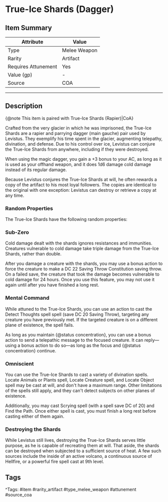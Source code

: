 # True-Ice Shards (Dagger)

## Item Summary

| Attribute            | Value                        |
|----------------------|------------------------------|
| Type                 | Melee Weapon |
| Rarity               | Artifact             |
| Requires Attunement  | Yes                |
| Value (gp)           | -    |
| Source               | COA |

---

## Description

{@note This item is paired with True-Ice Shards (Rapier)|CoA}

Crafted from the very glacier in which he was imprisoned, the True-Ice Shards are a rapier and parrying dagger (main gauche) pair used by Levistus. They exemplify his time spent in the glacier, augmenting telepathy, divination, and defense. Due to his control over ice, Levistus can conjure the True-Ice Shards from anywhere, including if they were destroyed.

When using the magic dagger, you gain a +3 bonus to your AC, as long as it is used as your offhand weapon, and it does 1d6 damage cold damage instead of its regular damage.

Because Levistus conjures the True-Ice Shards at will, he often rewards a copy of the artifact to his most loyal followers. The copies are identical to the original with one exception: Levistus can destroy or retrieve a copy at any time.

### Random Properties

The True-Ice Shards have the following random properties:

### Sub-Zero

Cold damage dealt with the shards ignores resistances and immunities. Creatures vulnerable to cold damage take triple damage from the True-Ice Shards, rather than double.

After you damage a creature with the shards, you may use a bonus action to force the creature to make a DC 22 Saving Throw Constitution saving throw. On a failed save, the creature that took the damage becomes vulnerable to cold damage for 24 hours. Once you use this feature, you may not use it again until after you have finished a long rest.

### Mental Command

While attuned to the True-Ice Shards, you can use an action to cast the Detect Thoughts spell spell (save DC 20 Saving Throw), targeting any creature you have previously met. If the targeted creature is on a different plane of existence, the spell fails.

As long as you maintain {@status concentration}, you can use a bonus action to send a telepathic message to the focused creature. It can reply—using a bonus action to do so—as long as the focus and {@status concentration} continue.

### Omniscient

You can use the True-Ice Shards to cast a variety of divination spells. Locate Animals or Plants spell, Locate Creature spell, and Locate Object spell may be cast at will, and don't have a maximum range. Other limitations of the spells still apply, and they can't detect subjects on other planes of existence.

Additionally, you may cast Scrying spell (with a spell save DC of 20) and Find the Path. Once either spell is cast, you must finish a long rest before casting either of them again.

### Destroying the Shards

While Levistus still lives, destroying the True-Ice Shards serves little purpose, as he is capable of recreating them at will. That aside, the shards can be destroyed when subjected to a sufficient source of heat. A few such sources include the inside of an active volcano, a continuous source of Hellfire, or a powerful fire spell cast at 9th level.

## Tags

^Tags: #item #rarity_artifact #type_melee_weapon #attunement #source_coa